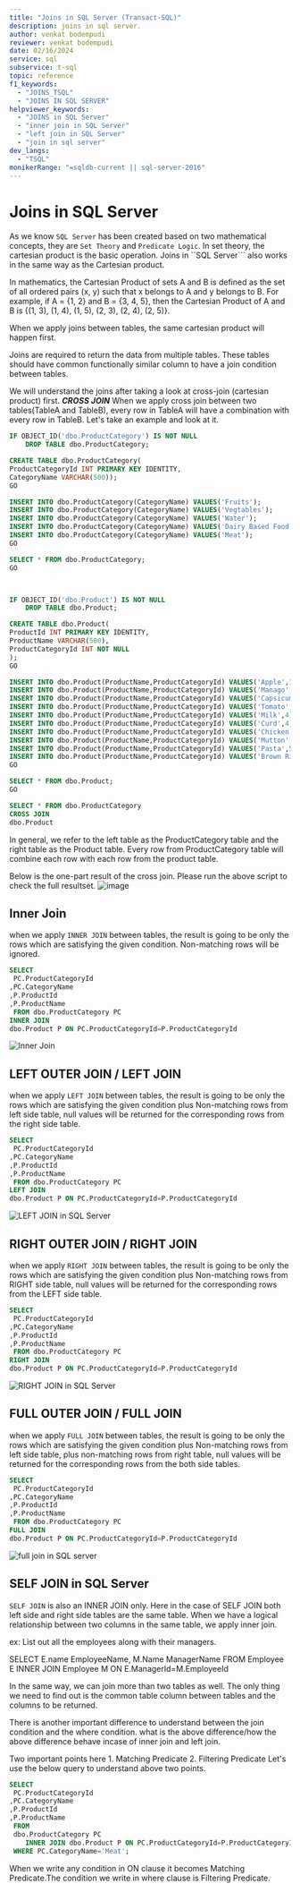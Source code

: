 ```yaml
---
title: "Joins in SQL Server (Transact-SQL)"
description: joins in sql server.
author: venkat bodempudi
reviewer: venkat bodempudi
date: 02/16/2024
service: sql
subservice: t-sql
topic: reference
f1_keywords:
  - "JOINS_TSQL"
  - "JOINS IN SQL SERVER"
helpviewer_keywords:
  - "JOINS in SQL Server"
  - "inner join in SQL Server"
  - "left join in SQL Server"
  - "join in sql server"
dev_langs:
  - "TSQL"
monikerRange: "=sqldb-current || sql-server-2016"
---
```

# Joins in SQL Server

As we know ```SQL Server``` has been created based on two mathematical concepts, they are ```Set Theory``` and ```Predicate Logic```. In set theory, the cartesian product is the basic operation. Joins in ``SQL Server``` also works in the same way as the Cartesian product.

In mathematics, the Cartesian Product of sets A and B is defined as the set of all ordered pairs (x, y) such that x belongs to A and y belongs to B. For example, if A = {1, 2} and B = {3, 4, 5}, then the Cartesian Product of A and B is {(1, 3), (1, 4), (1, 5), (2, 3), (2, 4), (2, 5)}.

When we apply joins between tables, the same cartesian product will happen first. 

Joins are required to return the data from multiple tables. These tables should have common functionally similar column to have a join condition
between tables.

We will understand the joins after taking a look at cross-join (cartesian product) first.
***CROSS JOIN***
When we apply cross join between two tables(TableA and TableB), every row in TableA will have a combination with every row in TableB.
Let's take an example and look at it.

```sql
IF OBJECT_ID('dbo.ProductCategory') IS NOT NULL
	DROP TABLE dbo.ProductCategory;

CREATE TABLE dbo.ProductCategory(
ProductCategoryId INT PRIMARY KEY IDENTITY,
CategoryName VARCHAR(500));
GO

INSERT INTO dbo.ProductCategory(CategoryName) VALUES('Fruits'); 
INSERT INTO dbo.ProductCategory(CategoryName) VALUES('Vegtables'); 
INSERT INTO dbo.ProductCategory(CategoryName) VALUES('Water'); 
INSERT INTO dbo.ProductCategory(CategoryName) VALUES('Dairy Based Food'); 
INSERT INTO dbo.ProductCategory(CategoryName) VALUES('Meat'); 
GO

SELECT * FROM dbo.ProductCategory;
GO



IF OBJECT_ID('dbo.Product') IS NOT NULL
	DROP TABLE dbo.Product;

CREATE TABLE dbo.Product(
ProductId INT PRIMARY KEY IDENTITY,
ProductName VARCHAR(500),
ProductCategoryId INT NOT NULL
);
GO

INSERT INTO dbo.Product(ProductName,ProductCategoryId) VALUES('Apple',1); 
INSERT INTO dbo.Product(ProductName,ProductCategoryId) VALUES('Manago',1); 
INSERT INTO dbo.Product(ProductName,ProductCategoryId) VALUES('Capsicum',2); 
INSERT INTO dbo.Product(ProductName,ProductCategoryId) VALUES('Tomato',2); 
INSERT INTO dbo.Product(ProductName,ProductCategoryId) VALUES('Milk',4); 
INSERT INTO dbo.Product(ProductName,ProductCategoryId) VALUES('Curd',4); 
INSERT INTO dbo.Product(ProductName,ProductCategoryId) VALUES('Chicken',5); 
INSERT INTO dbo.Product(ProductName,ProductCategoryId) VALUES('Mutton',5); 
INSERT INTO dbo.Product(ProductName,ProductCategoryId) VALUES('Pasta',50); 
INSERT INTO dbo.Product(ProductName,ProductCategoryId) VALUES('Brown Rice',65); 
GO

SELECT * FROM dbo.Product;
GO

SELECT * FROM dbo.ProductCategory
CROSS JOIN
dbo.Product
```
In general, we refer to the left table as the ProductCategory table and the right table as the Product table. Every row from ProductCategory table will combine each row with each row from the product table.

Below is the one-part result of the cross join. Please run the above script to check the full resultset.
![image](https://github.com/bodempudi/CodeSnippets/assets/2835142/7138f574-377e-41fe-8c1a-afeadf9dec55)

## Inner Join
when we apply ```INNER JOIN``` between tables, the result is going to be only the rows which are satisfying the given condition. Non-matching rows will be ignored.

```sql
SELECT 
 PC.ProductCategoryId	
,PC.CategoryName	
,P.ProductId	
,P.ProductName	
 FROM dbo.ProductCategory PC
INNER JOIN
dbo.Product P ON PC.ProductCategoryId=P.ProductCategoryId
```
![Inner Join](https://github.com/bodempudi/CodeSnippets/assets/2835142/247bce69-0327-4fe1-8c43-dd8d2164440e)

## LEFT OUTER JOIN / LEFT JOIN
when we apply ```LEFT JOIN``` between tables, the result is going to be only the rows which are satisfying the given condition plus Non-matching rows from left side table, null values will be returned for the corresponding rows from the right side table.
```sql
SELECT 
 PC.ProductCategoryId	
,PC.CategoryName	
,P.ProductId	
,P.ProductName	
 FROM dbo.ProductCategory PC
LEFT JOIN
dbo.Product P ON PC.ProductCategoryId=P.ProductCategoryId
```
![LEFT JOIN in SQL Server](https://github.com/bodempudi/CodeSnippets/assets/2835142/a8ae48e5-c0c7-437e-83cf-86413ab7f362)

## RIGHT OUTER JOIN / RIGHT JOIN
when we apply ```RIGHT JOIN``` between tables, the result is going to be only the rows which are satisfying the given condition plus Non-matching rows from RIGHT side table, null values will be returned for the corresponding rows from the LEFT side table.
```sql
SELECT 
 PC.ProductCategoryId	
,PC.CategoryName	
,P.ProductId	
,P.ProductName	
 FROM dbo.ProductCategory PC
RIGHT JOIN
dbo.Product P ON PC.ProductCategoryId=P.ProductCategoryId
```
![RIGHT JOIN in SQL Server](https://github.com/bodempudi/CodeSnippets/assets/2835142/74f8d2ec-cdfc-4800-aaee-a46fc02f99f4)

## FULL OUTER JOIN / FULL JOIN
when we apply ```FULL JOIN``` between tables, the result is going to be only the rows which are satisfying the given condition plus Non-matching rows from left side table, plus non-matching rows from right table, null values will be returned for the corresponding rows from the both side tables.
```sql
SELECT 
 PC.ProductCategoryId	
,PC.CategoryName	
,P.ProductId	
,P.ProductName	
 FROM dbo.ProductCategory PC
FULL JOIN
dbo.Product P ON PC.ProductCategoryId=P.ProductCategoryId
```
![full join in SQL server](https://github.com/bodempudi/CodeSnippets/assets/2835142/9120b524-bfce-4efb-9456-5589afa8f356)

## SELF JOIN in SQL Server
```SELF JOIN``` is also an INNER JOIN only. Here in the case of SELF JOIN both left side and right side tables are the same table. When we have a logical relationship between two columns in the same table, we apply inner join.

ex:
List out all the employees along with their managers.

SELECT E.name EmployeeName, M.Name ManagerName
FROM Employee E
INNER JOIN Employee M ON E.ManagerId=M.EmployeeId

In the same way, we can join more than two tables as well. The only thing we need to find out is the common table column between tables and the columns to be returned.

There is another important difference to understand between the join condition and the where condition.
what is the above difference/how the above difference behave incase of inner join and left join.

Two important points here
	1. Matching Predicate
 	2. Filtering Predicate
  Let's use the below query to understand above two points.
```sql
SELECT 
 PC.ProductCategoryId	
,PC.CategoryName	
,P.ProductId	
,P.ProductName	
 FROM 
 dbo.ProductCategory PC
	INNER JOIN dbo.Product P ON PC.ProductCategoryId=P.ProductCategoryId
 WHERE PC.CategoryName='Meat';
```
When we write any condition in ON clause it becomes Matching Predicate.The condition we write in where clause is Filtering Predicate.
